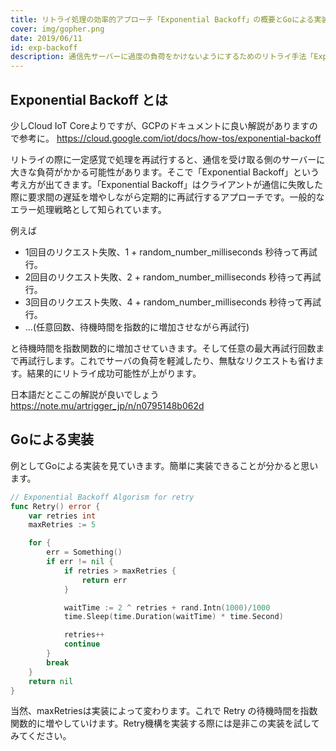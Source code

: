 ```yaml
---
title: リトライ処理の効率的アプローチ「Exponential Backoff」の概要とGoによる実装
cover: img/gopher.png
date: 2019/06/11
id: exp-backoff
description: 通信先サーバーに過度の負荷をかけないようにするためのリトライ手法「Exponential Backoff」の実装方法をGoを使って説明します。
---
```


## Exponential Backoff とは

少しCloud IoT Coreよりですが、GCPのドキュメントに良い解説がありますので参考に。
https://cloud.google.com/iot/docs/how-tos/exponential-backoff

リトライの際に一定感覚で処理を再試行すると、通信を受け取る側のサーバーに大きな負荷がかかる可能性があります。そこで「Exponential Backoff」という考え方が出てきます。「Exponential Backoff」はクライアントが通信に失敗した際に要求間の遅延を増やしながら定期的に再試行するアプローチです。一般的なエラー処理戦略として知られています。

例えば

* 1回目のリクエスト失敗、1 + random_number_milliseconds 秒待って再試行。
* 2回目のリクエスト失敗、2 + random_number_milliseconds 秒待って再試行。
* 3回目のリクエスト失敗、4 + random_number_milliseconds 秒待って再試行。
* ...(任意回数、待機時間を指数的に増加させながら再試行)

と待機時間を指数関数的に増加させていきます。そして任意の最大再試行回数まで再試行します。これでサーバの負荷を軽減したり、無駄なリクエストも省けます。結果的にリトライ成功可能性が上がります。

日本語だとここの解説が良いでしょう
https://note.mu/artrigger_jp/n/n0795148b062d

## Goによる実装

例としてGoによる実装を見ていきます。簡単に実装できることが分かると思います。

```go
// Exponential Backoff Algorism for retry
func Retry() error {
    var retries int
    maxRetries := 5

    for {
        err = Something()
        if err != nil {
            if retries > maxRetries {
                return err
            }

            waitTime := 2 ^ retries + rand.Intn(1000)/1000
            time.Sleep(time.Duration(waitTime) * time.Second)

            retries++
            continue
        }
        break
    }
    return nil
}
```

当然、maxRetriesは実装によって変わります。これで Retry の待機時間を指数関数的に増やしていけます。Retry機構を実装する際には是非この実装を試してみてください。

